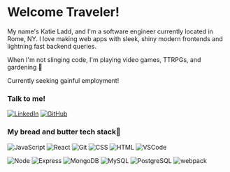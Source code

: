 # Welcome Traveler!
My name's Katie Ladd, and I'm a software engineer currently located in Rome, NY. I love making web apps with sleek, shiny modern frontends and lightning fast backend queries.

When I'm not slinging code, I'm playing video games, TTRPGs, and gardening 🌱

Currently seeking gainful employment!

### Talk to me!
[![LinkedIn](https://img.shields.io/badge/LinkedIn-0077B5?style=flat-square&logo=linkedin&logoColor=white&link=https://www.linkedin.com/in/katie-ladd/)](https://www.linkedin.com/in/katie-ladd/)
[![GitHub](https://img.shields.io/badge/GitHub-100000?style=flat-square&logo=github&logoColor=white&link=https://github.com/katieladd/)](https://github.com/katieladd/)

### My bread and butter tech stack💖
![JavaScript](https://img.shields.io/badge/JavaScript%20-%23323330.svg?&style=flat-square&logo=javascript&logoColor=%23F7DF1E)
![React](https://img.shields.io/badge/React%20-%2320232a.svg?&style=flat-square&logo=react&logoColor=%2361DAFB)
![Git](https://img.shields.io/badge/Git%20-%23F05033.svg?&style=flat-square&logo=git&logoColor=white)
![CSS](https://img.shields.io/badge/CSS3%20-%231572B6.svg?&style=flat-square&logo=css3&logoColor=white)
![HTML](https://img.shields.io/badge/HTML5%20-%23E34F26.svg?&style=flat-square&logo=html5&logoColor=white)
![VSCode](https://img.shields.io/badge/VS%20Code%20-%23007ACC.svg?&style=flat-square&logo=visual-studio-code&logoColor=white)

![Node](https://img.shields.io/badge/Node.js%20-%2343853D.svg?&style=flat-square&logo=node.js&logoColor=white)
![Express](https://img.shields.io/badge/Express%20-%23404d59.svg?&style=flat-square)
![MongoDB](https://img.shields.io/badge/MongoDB-%234ea94b.svg?&style=flat-square&logo=mongodb&logoColor=white)
![MySQL](https://img.shields.io/badge/MySQL-%2300f.svg?&style=flat-square&logo=mysql&logoColor=white)
![PostgreSQL](https://img.shields.io/badge/PostgreSQL-%23316192.svg?&style=flat-square&logo=postgresql&logoColor=white)
![webpack](https://img.shields.io/badge/webpack%20-%238DD6F9.svg?&style=flat-square&logo=webpack&logoColor=black)

